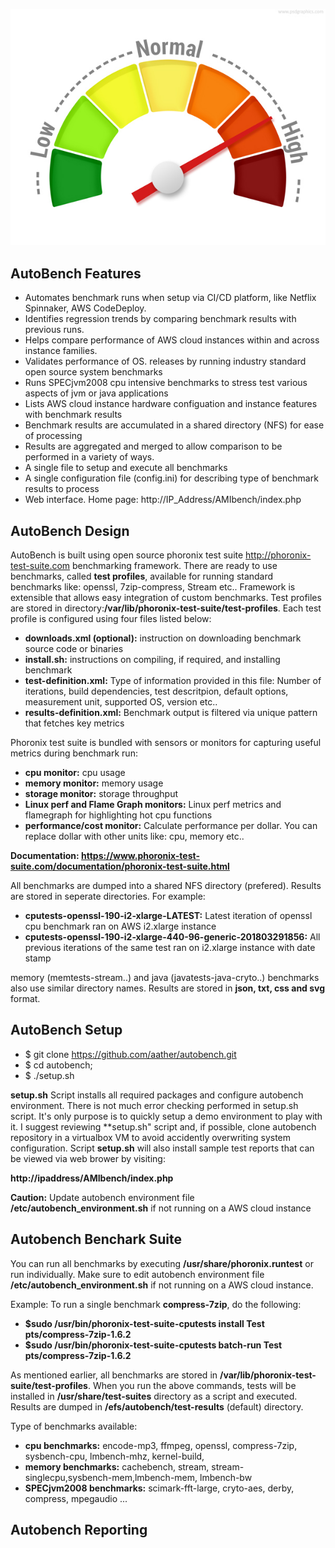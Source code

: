 ![AutoBench](performance-meter.jpg)

## AutoBench Features

- Automates benchmark runs when setup via CI/CD platform, like Netflix Spinnaker, AWS CodeDeploy.
- Identifies regression trends by comparing benchmark results with previous runs. 
- Helps compare performance of AWS cloud instances within and across instance families.
- Validates performance of OS. releases by running industry standard open source system benchmarks
- Runs SPECjvm2008 cpu intensive benchmarks to stress test various aspects of jvm or java applications
- Lists AWS cloud instance hardware configuation and instance features with benchmark results
- Benchmark results are accumulated in a shared directory (NFS) for ease of processing
- Results are aggregated and merged to allow comparison to be performed in a variety of ways.
- A single file to setup and execute all benchmarks
- A single configuration file (config.ini) for describing type of benchmark results to process
- Web interface. Home page: http://IP_Address/AMIbench/index.php

## AutoBench Design
AutoBench is built using open source phoronix test suite http://phoronix-test-suite.com benchmarking framework. There are ready to use benchmarks, called **test profiles**, available for running standard benchmarks like: openssl, 7zip-compress, Stream etc.. Framework is extensible that allows easy integration of custom benchmarks. Test profiles are stored in directory:**/var/lib/phoronix-test-suite/test-profiles**. Each test profile is configured using four files listed below:
- **downloads.xml (optional):**  instruction on downloading benchmark source code or binaries 
- **install.sh:** instructions on compiling, if required,  and installing benchmark 
- **test-definition.xml:** Type of information provided in this file: Number of iterations, build dependencies, test descritpion, default options, measurement unit, supported OS, version etc..
- **results-definition.xml:** Benchmark output is filtered via unique pattern that fetches key metrics

Phoronix test suite is bundled with sensors or monitors for capturing useful metrics during benchmark run:
- **cpu monitor:** cpu usage
- **memory monitor:** memory usage
- **storage monitor:** storage throughput 
- **Linux perf and Flame Graph  monitors:** Linux perf metrics and flamegraph for highlighting hot cpu functions
- **performance/cost monitor:** Calculate performance per dollar. You can replace dollar with other units like: cpu, memory etc..

**Documentation: https://www.phoronix-test-suite.com/documentation/phoronix-test-suite.html**

All benchmarks are dumped into a shared NFS directory (prefered). Results are stored in seperate directories. For example:
- **cputests-openssl-190-i2-xlarge-LATEST:** Latest iteration of openssl cpu benchmark ran on AWS i2.xlarge instance 
- **cputests-openssl-190-i2-xlarge-440-96-generic-201803291856:** All previous iterations of the same test ran on i2.xlarge instance with date stamp 

memory (memtests-stream..) and java (javatests-java-cryto..) benchmarks also use similar directory names. Results are stored in **json, txt, css and svg** format.

## AutoBench Setup

- $ git clone https://github.com/aather/autobench.git
- $ cd autobench; 
- $ ./setup.sh 

**setup.sh** Script installs all required packages and configure autobench environment. There is not much error checking performed in setup.sh script. It's only purpose is to quickly setup a demo environment to play with it. I suggest reviewing **setup.sh" script and, if possible, clone autobench repository in a virtualbox VM to avoid accidently overwriting system configuration. Script **setup.sh** will also install sample test reports that can be viewed via web brower by visiting:

 **http://ipaddress/AMIbench/index.php**

**Caution:** Update autobench environment file **/etc/autobench_environment.sh** if not running on a AWS cloud instance

## Autobench Benchark Suite
You can run all benchmarks by executing **/usr/share/phoronix.runtest** or run individually. Make sure to edit autobench environment file **/etc/autobench_environment.sh** if not running on a AWS cloud instance. 

Example: To run a single benchmark **compress-7zip**, do the following: 

- **$sudo /usr/bin/phoronix-test-suite-cputests install Test pts/compress-7zip-1.6.2**
- **$sudo /usr/bin/phoronix-test-suite-cputests batch-run Test pts/compress-7zip-1.6.2**

As mentioned earlier, all benchmarks are stored in **/var/lib/phoronix-test-suite/test-profiles**. When you run the above commands, tests will be installed in **/usr/share/test-suites** directory as a script and executed. Results are dumped in **/efs/autobench/test-results** (default) directory.

Type of benchmarks available:

- **cpu benchmarks:** encode-mp3, ffmpeg, openssl, compress-7zip, sysbench-cpu, lmbench-mhz, kernel-build,
- **memory benchmarks:** cachebench, stream, stream-singlecpu,sysbench-mem,lmbench-mem, lmbench-bw
- **SPECjvm2008 benchmarks:** scimark-fft-large, cryto-aes, derby, compress, mpegaudio ...

## Autobench Reporting

